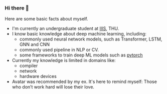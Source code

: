 ### Hi there 👋
Here are some basic facts about myself.

- I'm currently an undergraduate student at [IIIS](https://iiis.tsinghua.edu.cn/en/), THU.
- I know basic knowledge about deep machine learning, including:
  - commonly used neural network models, such as Transformer, LSTM, GNN and CNN
  - commonly used pipeline in NLP or CV.
  - some frameworks to train deep ML models such as [pytorch](https://github.com/pytorch/pytorch)
- Currently my knowledge is limited in domains like:
  - compiler
  - network
  - hardware devices
- Avatar was recommended by my ex. It's here to remind myself: Those who don’t work hard will lose their love.

<!--
**yaoxingcheng/yaoxingcheng** is a ✨ _special_ ✨ repository because its `README.md` (this file) appears on your GitHub profile.
>
